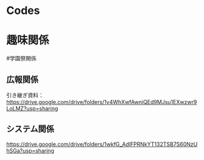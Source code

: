 # Codes

# 趣味関係



#学園祭関係
## 広報関係
引き継ぎ資料：https://drive.google.com/drive/folders/1v4WhXwfAwniQEd9MJsu1EXwzwr9LoLMZ?usp=sharing

## システム関係
https://drive.google.com/drive/folders/1wkfG_AdlFPRNkYT132TSB7S60NzUhSGa?usp=sharing
